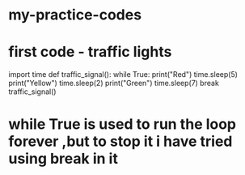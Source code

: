 # my-practice-codes
# first code - traffic lights 
import time 
def traffic_signal():
    while True:
        print("Red")
        time.sleep(5)
        print("Yellow")
        time.sleep(2)
        print("Green")
        time.sleep(7)
        break
traffic_signal()

# while True is used to run the loop forever ,but to stop it i have tried using break in it 

